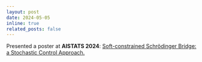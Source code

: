 ```yaml
---
layout: post
date: 2024-05-05
inline: true
related_posts: false
---
```

Presented a poster at **AISTATS 2024**: [Soft-constrained Schrödinger Bridge: a Stochastic Control Approach.](https://proceedings.mlr.press/v238/garg24a.html)
